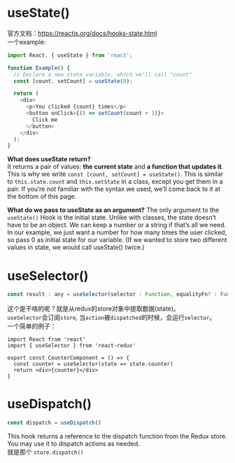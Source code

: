 # useState()
官方文档：https://reactjs.org/docs/hooks-state.html   
一个example:
```js
import React, { useState } from 'react';

function Example() {
  // Declare a new state variable, which we'll call "count"
  const [count, setCount] = useState(0);

  return (
    <div>
      <p>You clicked {count} times</p>
      <button onClick={() => setCount(count + 1)}>
        Click me
      </button>
    </div>
  );
}
```
**What does useState return?**    
It returns a pair of values: **the current state** and **a function that updates it**. This is why we write `const [count, setCount] = useState()`. This is similar to `this.state.count` and `this.setState` in a class, except you get them in a pair. If you’re not familiar with the syntax we used, we’ll come back to it at the bottom of this page.

**What do we pass to useState as an argument?**
The only argument to the `useState()` Hook is the initial state. Unlike with classes, the state doesn’t have to be an object. We can keep a number or a string if that’s all we need. In our example, we just want a number for how many times the user clicked, so pass 0 as initial state for our variable. (If we wanted to store two different values in state, we would call useState() twice.)

# useSelector()    
```js
const result : any = useSelector(selector : Function, equalityFn? : Function)
```
这个是干啥的呢？就是从redux的store对象中提取数据(state)。   
`useSelector`会订阅`store`, 当`action`被`dispatched`的时候，会运行`selector`。    
一个简单的例子：   
```
import React from 'react'
import { useSelector } from 'react-redux'

export const CounterComponent = () => {
  const counter = useSelector(state => state.counter)
  return <div>{counter}</div>
}
```

# useDispatch()
```js
const dispatch = useDispatch()
```
This hook returns a reference to the dispatch function from the Redux store. You may use it to dispatch actions as needed.    
就是那个 `store.dispatch()`    
